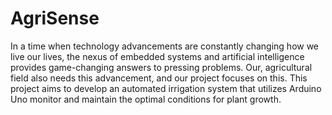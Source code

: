 # AgriSense

In a time when technology advancements are constantly changing how we live our lives, the nexus of embedded systems and artificial intelligence provides game-changing answers to pressing problems. Our, agricultural field also needs this advancement, and our project focuses on this. This project aims to develop an automated irrigation system that utilizes Arduino Uno monitor and maintain the optimal conditions for plant growth.
